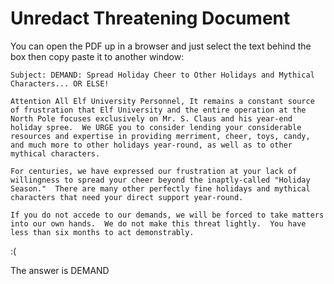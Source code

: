 # Unredact Threatening Document

You can open the PDF up in a browser and just select the text behind the box then copy paste it to another window:

```
Subject: DEMAND: Spread Holiday Cheer to Other Holidays and Mythical Characters... OR ELSE! 

Attention All Elf University Personnel, It remains a constant source of frustration that Elf University and the entire operation at the North Pole focuses exclusively on Mr. S. Claus and his year-end holiday spree.  We URGE you to consider lending your considerable resources and expertise in providing merriment, cheer, toys, candy, and much more to other holidays year-round, as well as to other mythical characters.

For centuries, we have expressed our frustration at your lack of willingness to spread your cheer beyond the inaptly-called "Holiday Season."  There are many other perfectly fine holidays and mythical characters that need your direct support year-round. 

If you do not accede to our demands, we will be forced to take matters into our own hands.  We do not make this threat lightly.  You have less than six months to act demonstrably.
```

:(

The answer is DEMAND